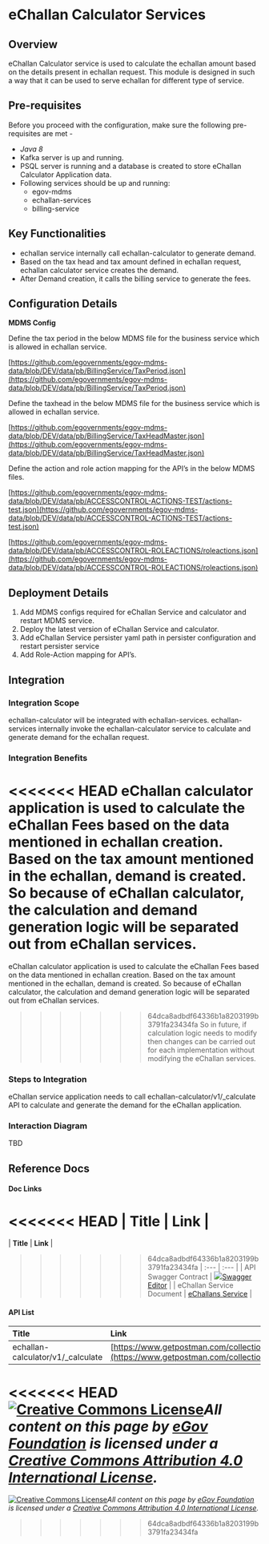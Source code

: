 # eChallan Calculator Services

## Overview

eChallan Calculator service is used to calculate the echallan amount based on the details present in echallan request. This module is designed in such a way that it can be used to serve echallan for different type of service.

## Pre-requisites

Before you proceed with the configuration, make sure the following pre-requisites are met -

* _Java 8_
* Kafka server is up and running.
* PSQL server is running and a database is created to store eChallan Calculator Application data.
* Following services should be up and running:
  * egov-mdms
  * echallan-services
  * billing-service

## Key Functionalities

* echallan service internally call echallan-calculator to generate demand.
* Based on the tax head and tax amount defined in echallan request, echallan calculator service creates the demand.
* After Demand creation, it calls the billing service to generate the fees.

## Configuration Details

**MDMS Config**

Define the tax period in the below MDMS file for the business service which is allowed in echallan service.

[https://github.com/egovernments/egov-mdms-data/blob/DEV/data/pb/BillingService/TaxPeriod.json](https://github.com/egovernments/egov-mdms-data/blob/DEV/data/pb/BillingService/TaxPeriod.json)

Define the taxhead in the below MDMS file for the business service which is allowed in echallan service.

[https://github.com/egovernments/egov-mdms-data/blob/DEV/data/pb/BillingService/TaxHeadMaster.json](https://github.com/egovernments/egov-mdms-data/blob/DEV/data/pb/BillingService/TaxHeadMaster.json)

Define the action and role action mapping for the API’s in the below MDMS files.

[https://github.com/egovernments/egov-mdms-data/blob/DEV/data/pb/ACCESSCONTROL-ACTIONS-TEST/actions-test.json](https://github.com/egovernments/egov-mdms-data/blob/DEV/data/pb/ACCESSCONTROL-ACTIONS-TEST/actions-test.json)

[https://github.com/egovernments/egov-mdms-data/blob/DEV/data/pb/ACCESSCONTROL-ROLEACTIONS/roleactions.json](https://github.com/egovernments/egov-mdms-data/blob/DEV/data/pb/ACCESSCONTROL-ROLEACTIONS/roleactions.json)

## Deployment Details

1. Add MDMS configs required for eChallan Service and calculator and restart MDMS service.
2. Deploy the latest version of eChallan Service and calculator.
3. Add eChallan Service persister yaml path in persister configuration and restart persister service
4. Add Role-Action mapping for API’s.

## Integration

### Integration Scope

echallan-calculator will be integrated with echallan-services. echallan-services internally invoke the echallan-calculator service to calculate and generate demand for the echallan request.

### Integration Benefits

<<<<<<< HEAD
eChallan calculator application is used to calculate the eChallan Fees based on the data mentioned in echallan creation. Based on the tax amount mentioned in the echallan, demand is created. So because of eChallan calculator, the calculation and demand generation logic will be separated out from eChallan services.  
=======
eChallan calculator application is used to calculate the eChallan Fees based on the data mentioned in echallan creation. Based on the tax amount mentioned in the echallan, demand is created.  So because of eChallan calculator, the calculation and demand generation logic will be separated out from eChallan services.  
>>>>>>> 64dca8adbdf64336b1a8203199b3791fa23434fa
So in future, if calculation logic needs to modify then changes can be carried out for each implementation without modifying the eChallan services.

### Steps to Integration

eChallan service application needs to call echallan-calculator/v1/\_calculate API to calculate and generate the demand for the eChallan application.

### Interaction Diagram

TBD

## Reference Docs

#### Doc Links <a id="Doc-Links"></a>

<<<<<<< HEAD
| **Title** | **Link** |
=======
| **Title**  | **Link** |
>>>>>>> 64dca8adbdf64336b1a8203199b3791fa23434fa
| :--- | :--- |
| API Swagger Contract | [![](https://editor.swagger.io/dist/favicon-32x32.png)Swagger Editor](https://editor.swagger.io/?url=https://raw.githubusercontent.com/egovernments/municipal-services/develop/docs/e-Challan-v1.0.0.yaml#!/) |
| eChallan Service Document | [eChallans Service](https://digit-discuss.atlassian.net/l/c/CHpaLj9c) |

#### API List <a id="API-List"></a>

| Title | **Link** |
| :--- | :--- |
| echallan-calculator/v1/\_calculate | [https://www.getpostman.com/collections/349413e52bf743d50b0a](https://www.getpostman.com/collections/349413e52bf743d50b0a) |

<<<<<<< HEAD
[![Creative Commons License](https://i.creativecommons.org/l/by/4.0/80x15.png)_​_](http://creativecommons.org/licenses/by/4.0/)_All content on this page by_ [_eGov Foundation_](https://egov.org.in/) _is licensed under a_ [_Creative Commons Attribution 4.0 International License_](http://creativecommons.org/licenses/by/4.0/)_._
=======






 [![Creative Commons License](https://i.creativecommons.org/l/by/4.0/80x15.png)_​_](http://creativecommons.org/licenses/by/4.0/)_All content on this page by_ [_eGov Foundation_](https://egov.org.in/) _is licensed under a_ [_Creative Commons Attribution 4.0 International License_](http://creativecommons.org/licenses/by/4.0/)_._
>>>>>>> 64dca8adbdf64336b1a8203199b3791fa23434fa

